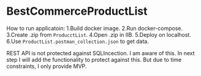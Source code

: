 # BestCommerceProductList

How to run applicatoin:
1.Build docker image.
2.Run docker-compose.
3.Create .zip from `ProducctList`.
4.Open .zip in IIB.
5.Deploy on localhost.
6.Use `ProductList.postman_collection.json` to get data.



REST API is not protected against SQLIncection. I am aware of this. In next step I will add the functionality to protect against this. 
But due to time constraints, I only provide MVP.

